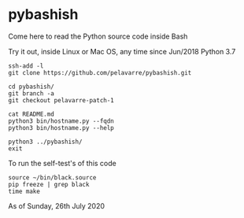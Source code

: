 # pybashish

Come here to read the Python source code inside Bash

Try it out, inside Linux or Mac OS, any time since Jun/2018 Python 3.7

    ssh-add -l
    git clone https://github.com/pelavarre/pybashish.git

    cd pybashish/
    git branch -a
    git checkout pelavarre-patch-1

    cat README.md
    python3 bin/hostname.py --fqdn
    python3 bin/hostname.py --help

    python3 ../pybashish/
    exit

To run the self-test's of this code

    source ~/bin/black.source
    pip freeze | grep black
    time make

As of Sunday, 26th July 2020
